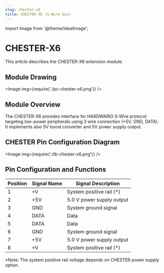 ```yaml
---
slug: chester-x6
title: CHESTER-X6 (S-Wire bus)
---
```

import Image from '@theme/IdealImage';

# CHESTER-X6

This article describes the CHESTER-X6 extension module.

## Module Drawing

<Image img={require('./pc-chester-x6.png')} />

## Module Overview
The CHESTER-X6 provides interface for HARDWARIO S-Wire protocol targeting low-power peripherals using 3 wire connection (+5V, GND, DATA). It implements also 5V boost converter and 5V power supply output.

## CHESTER Pin Configuration Diagram

<Image img={require('./tb-chester-x6.png')} />

## Pin Configuration and Functions

| Position | Signal Name | Signal Description        |
| -------- | ----------- | ------------------------- |
| 1        | +V          | System positive rail (*)  |
| 2        | +5V         | 5.0 V power supply output |
| 3        | GND         | System ground signal      |
| 4        | DATA        | Data                      |
| 5        | DATA        | Data                      |
| 6        | GND         | System ground signal      |
| 7        | +5V         | 5.0 V power supply output |
| 8        | +V          | System positive rail (*)  |

*Note: The system positive rail voltage depends on CHESTER power supply option.